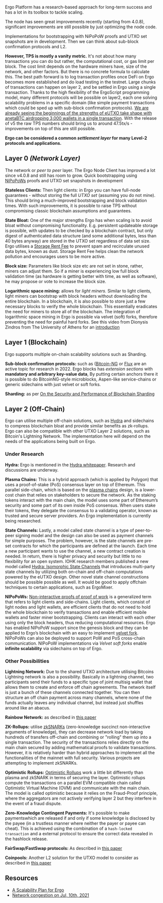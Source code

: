 Ergo Platform has a research-based approach for long-term success and has a lot in its toolbox to tackle scaling.

The node has seen great improvements recently (starting from 4.0.8), significant improvements are still possible by just optimizing the node code.

Implementations for bootstrapping with NiPoPoW proofs and UTXO set snapshots are in development. Then we can think about sub-block confirmation protocols and L2.


**However, TPS is mostly a vanity metric.** It's not about how many transactions you can do but rather, the computational cost, or gas limit per block. The cost limit depends on the hardware miners have, size of the network, and other factors. But there is no concrete formula to calculate this. The best path forward is to log transaction profiles once DeFi on Ergo becomes more established and do load testing in the testnet. Large chunks of transactions can happen on layer 2, and be settled in Ergo using a single transaction. Thanks to the high flexibility of the ErgoScript programming model, many different protocols will be possible on layer2, each one solving scalability problems in a specific domain (like simple payment transactions which could be sped up with sub-block confirmation protocols). [We are already seeing the beginnings of the strengths of eUTXO take shape with anetaBTC airdropping 3,000 wallets in a single transaction](https://twitter.com/HazeyOneKenobi/status/1481775230297288706). With the release of v5 the raw TPS numbers should bring us to around 47.5tx/s - improvements on top of this are still possible.

**Ergo can be considered a common *settlement layer* for many Level-2 protocols and applications.**



## Layer 0 *(Network Layer)*

The network or *peer to peer* layer. The Ergo Node Client has improved a lot since v4.0.8 and still has room to grow. Quick bootstrapping using [NiPoPoWs](/docs/node/nipopow.md) proofs and UTXO set snapshots in development

**Stateless Clients:** Then light clients: in Ergo you can have full-node guarantees - without storing the full *UTXO set* (assuming you do not mine). This should bring a much-improved bootstrapping and block validation times. With such improvements, it is possible to raise TPS without compromising classic blockchain assumptions and guarantees. 

**State Bloat:** One of the major strengths Ergo has when scaling is to avoid bloat without compromising functionality. E.g. persistent updateable storage is possible, with updates to be checked by a blockchain contract, but only digest of authenticated data structure (and some additional bytes, less than 40 bytes anyway) are stored in the UTXO set regardless of data set size. Ergo utilises a [Storage Rent Fee](https://ergoplatform.org/en/blog/2021-07-09-cryptocurrency-fees-a-solution-to-unreasonable-state-growth/) to prevent spam and recirculate unused data bytes, known as dust. Storage Rent Fee helps clean the network pollution and encourages users to be more active.

**Block size:** Parameters like block size etc are not set in stone, rather, miners can adjust them. So if a miner is experiencing low full block validation time (as hardware is getting better with time, as well as software), he may propose or vote to increase the block size.

**Logarithmic space mining:**  allows for *light miners.* Similar to light clients, light miners can bootstrap with block headers without downloading the entire blockchain. In a blockchain, it is also possible to store just a few necessary blocks to verify the whole blockchain. This essentially eradicates the need for miners to store all of the blockchain. The integration of logarithmic space mining in Ergo is possible via velvet (soft) forks, therefore preventing the need for painful hard forks. See this video from Dionysis Zindros from The University of Athens for an [introduction](https://www.youtube.com/watch?v=s05ypkSC7gk)

## Layer 1 (Blockchain)

Ergo supports multiple on-chain scalability solutions such as Sharding.

**Sub-block confirmation protocols:** such as ([Bitcoin-NG](https://www.usenix.org/system/files/conference/nsdi16/nsdi16-paper-eyal.pdf) or [Flux](https://www.usenix.org/system/files/atc20-li-chenxing.pdf) are an active topic for research in 2022. Ergo blocks has *extension sections* with **mandatory and arbitrary key-value data**, By putting certain anchors there it is possible to do BitcoinNG-style microblocks, Aspen-like service-chains or generic sidechains with just velvet or soft forks. 

**Sharding:** as per [On the Security and Performance of Blockchain Sharding](https://eprint.iacr.org/2021/1276)

## Layer 2 (Off-Chain)

Ergo can utilise multiple off-chain solutions, such as [Hydra](https://iohk.io/en/research/library/papers/hydrafast-isomorphic-state-channels/) and sidechains to compress blockchain bloat and provide similar benefits as zk-rollups. Ergo can also be compatible with other UTXO Layer 2 solutions, such as Bitcoin's Lightning Network. The implementation here will depend on the needs of the applications being built on Ergo.

### Under Research

**Hydra:** Ergo is mentioned in the [Hydra whitepaper](https://eprint.iacr.org/2020/299.pdf). Research and discussions are underway. 

**Plasma Chains:** This is a hybrid approach (which is applied by Polygon) that uses a proof-of-stake (PoS) consensus layer on top of Ethereum. This parallel side-chain, which is based on the [plasma chains](https://ethereum.org/en/developers/docs/scaling/plasma/) design, is a lower-cost chain that relies on stakeholders to secure the network. As the staking tokens interact with the main chain, the model uses some part of Ethereum’s security and some part of its own inside PoS consensus. When users stake their tokens, they delegate the consensus to a validating operator, known as trusted and secure server providers. An Ergo implementation is currently being researched.

**State Channels:** Lastly, a model called state channel is a type of peer-to-peer signing model and the design can also be used as payment channels for simple purposes. The problem, however, is the state channels are pre-set contracts for which the participants are defined at the launch. Each time a new participant wants to use the channel, a new contract creation is needed. In return, there is higher privacy and security but little to no flexibility for an open system. IOHK research members published a new model called [Hydra: Isomorphic State Channels](https://iohk.io/en/research/library/papers/hydrafast-isomorphic-state-channels/) that introduces multi-party state channels by utilizing both on-chain and off-chain computations powered by the eUTXO design. Other novel state channel constructions should be possible possible as well. It would be good to apply offchain techniques to certain applications, such as ErgoMixer.

**NIPoPoWs:** [Non-interactive proofs of proof of work](http://docs.ergoplatform.org/dev/protocol/nipopow/) is a generalized term that refers to light clients and side-chains. Light clients, which consist of light nodes and light wallets, are efficient clients that do not need to hold the whole blockchain to verify transactions and enable efficient mobile wallets and faster miner bootstrapping. Clients can interact with each other using only the block headers, thus reducing computational resources. Ergo has enabled NIPoPoW support since the genesis block and they can be applied to Ergo’s blockchain with an easy to implement [velvet fork](https://www.coindesk.com/markets/2018/03/15/velvet-forks-crypto-updates-without-the-controversy/). NIPoPoWs can also be deployed to support PoW and PoS cross-chain communication. NIPoPoW implementations via *Velvet soft forks* enable **infinite scalability** via sidechains on top of Ergo. 

### Other Possibilities

**Lightning Network:** Due to the shared UTXO architecture utilising Bitcoins Lightning network is also a possibility. Basically in a lightning channel, two participants send their funds to a specific type of joint multisig wallet that allows them to create and enforce off chain agreements. The network itself is just a bunch of these channels connected together. You can then structure an off chain payment across many channels, where none of the funds actually leaves any individual channel, but instead just shuffles around like an abacus.

**Rainbow Network:** as described in [this paper](http://research.paradigm.xyz/RainbowNetwork.pdf)

**ZK-Rollups:** utilise [zkSNARKs](https://blog.ethereum.org/2016/12/05/zksnarks-in-a-nutshell/) (zero-knowledge succinct non-interactive arguments of knowledge), they can decrease network load by taking hundreds of transfers off-chain and combining or "rolling" them up into a single transaction. The security of the transactions relies directly on the main chain secured by adding mathematical proofs to validate transactions. However, it is relatively harder than hybrid approaches to implement all the functionalities of the mainnet with full security. Various projects are attempting to implement zkSNARKs.

**Optimistic Rollups:** [Optimistic Rollups](https://docs.ethhub.io/ethereum-roadmap/layer-2-scaling/optimistic_rollups/) work a little bit differently than plasma and zkSNARK in terms of securing the layer. Optimistic rollups compute the transactions on a parallel EVM compatible chain called Optimistic Virtual Machine (OVM) and communicate with the main chain. The model is called optimistic because it relies on the Fraud-Proof principle, where the aggregators are not actively verifying layer 2 but they interfere in the event of a fraud dispute.

**Zero-Knowledge Contingent Payments:** It's possible to make paymentswhich are released if and only if some knowledge is disclosed by the payee (in a trustless manner where neither the payer or payee can cheat). This is achieved using the combination of a `hash-locked transaction` and a external protocol to ensure the correct data revealed in the hashlock release.

**FairSwap/FastSwap protocols:** As described in [this paper](https://eprint.iacr.org/2019/1296)

**Coinpools:** Another L2 solution for the UTXO model to consider as described in [this paper](https://discrete-blog.github.io/coinpool/)







## Resources

- [A Scalability Plan for Ergo](https://www.ergoforum.org/t/a-scalability-plan-for-ergo/226)
- [Network congestion on Jul, 10th, 2021](https://www.ergoforum.org/t/network-congestion-on-jul-10th-2021/1945)


